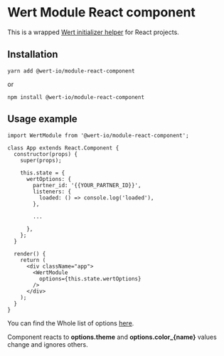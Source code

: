 # Wert Module React component

This is a wrapped [Wert initializer helper](https://www.npmjs.com/package/@wert-io/widget-initializer) for React projects.

## Installation

```
yarn add @wert-io/module-react-component
```

or

```
npm install @wert-io/module-react-component
```

## Usage example

```
import WertModule from '@wert-io/module-react-component';

class App extends React.Component {
  constructor(props) {
    super(props);

    this.state = {
      wertOptions: {
        partner_id: '{{YOUR_PARTNER_ID}}',
        listeners: {
          loaded: () => console.log('loaded'),
        },

        ...

      },
    };
  }

  render() {
    return (
      <div className="app">
        <WertModule
          options={this.state.wertOptions}
        />
      </div>
    );
  }
}
```

You can find the Whole list of options [here](https://www.npmjs.com/package/@wert-io/widget-initializer#documentation).

Component reacts to **options.theme** and **options.color_{name}** values change and ignores others.
